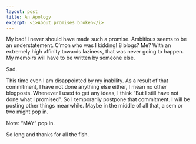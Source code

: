 ```yaml
---
layout: post
title: An Apology
excerpt: <i>About promises broken</i>
---
```


My bad! I never should have made such a promise. Ambitious seems to be an understatement. C’mon who was I kidding! 8 blogs? Me?
With an extremely high affinity towards laziness, that was never going to happen. My memoirs will have to be written by someone 
else. 

Sad. 

This time even I am disappointed by my inability. As a result of that commitment, I have not done anything else either, I mean no 
other blogposts. Whenever I used to get any ideas, I think “But I still have not done what I promised”. So I temporarily postpone 
that commitment. I will be posting other things meanwhile. Maybe in the middle of all that, a sem or two might pop in.

Note: “MAY” pop in.

So long and thanks for all the fish.
